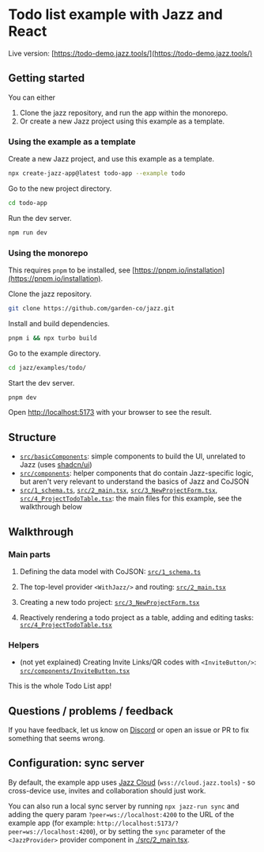 # Todo list example with Jazz and React

Live version: [https://todo-demo.jazz.tools/](https://todo-demo.jazz.tools/)

## Getting started

You can either
1. Clone the jazz repository, and run the app within the monorepo.
2. Or create a new Jazz project using this example as a template.


### Using the example as a template

Create a new Jazz project, and use this example as a template.
```bash
npx create-jazz-app@latest todo-app --example todo
```

Go to the new project directory.
```bash
cd todo-app
```

Run the dev server.
```bash
npm run dev
```

### Using the monorepo

This requires `pnpm` to be installed, see [https://pnpm.io/installation](https://pnpm.io/installation).

Clone the jazz repository.
```bash
git clone https://github.com/garden-co/jazz.git
```

Install and build dependencies.
```bash
pnpm i && npx turbo build
```

Go to the example directory.
```bash
cd jazz/examples/todo/
```

Start the dev server.
```bash
pnpm dev
```

Open [http://localhost:5173](http://localhost:5173) with your browser to see the result.

## Structure

-   [`src/basicComponents`](./src/basicComponents): simple components to build the UI, unrelated to Jazz (uses [shadcn/ui](https://ui.shadcn.com))
-   [`src/components`](./src/components/): helper components that do contain Jazz-specific logic, but aren't very relevant to understand the basics of Jazz and CoJSON
-   [`src/1_schema.ts`](./src/1_schema.ts),
    [`src/2_main.tsx`](./src/2_main.tsx),
    [`src/3_NewProjectForm.tsx`](./src/3_NewProjectForm.tsx),
    [`src/4_ProjectTodoTable.tsx`](./src/4_ProjectTodoTable.tsx): the main files for this example, see the walkthrough below

## Walkthrough

### Main parts

1. Defining the data model with CoJSON: [`src/1_schema.ts`](./src/1_schema.ts)

2. The top-level provider `<WithJazz/>` and routing: [`src/2_main.tsx`](./src/2_main.tsx)

3. Creating a new todo project: [`src/3_NewProjectForm.tsx`](./src/3_NewProjectForm.tsx)

4. Reactively rendering a todo project as a table, adding and editing tasks: [`src/4_ProjectTodoTable.tsx`](./src/4_ProjectTodoTable.tsx)

### Helpers

-   (not yet explained) Creating Invite Links/QR codes with `<InviteButton/>`: [`src/components/InviteButton.tsx`](./src/components/InviteButton.tsx)

This is the whole Todo List app!

## Questions / problems / feedback

If you have feedback, let us know on [Discord](https://discord.gg/utDMjHYg42) or open an issue or PR to fix something that seems wrong.

## Configuration: sync server

By default, the example app uses [Jazz Cloud](https://jazz.tools/cloud) (`wss://cloud.jazz.tools`) - so cross-device use, invites and collaboration should just work.

You can also run a local sync server by running `npx jazz-run sync` and adding the query param `?peer=ws://localhost:4200` to the URL of the example app (for example: `http://localhost:5173/?peer=ws://localhost:4200`), or by setting the `sync` parameter of the `<JazzProvider>` provider component in [./src/2_main.tsx](./src/2_main.tsx).
